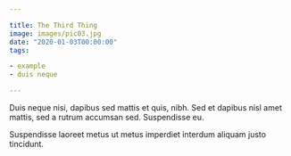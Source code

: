 ```yaml
---

title: The Third Thing
image: images/pic03.jpg
date: "2020-01-03T00:00:00"
tags:

- example
- duis neque

---
```


Duis neque nisi, dapibus sed mattis et quis, nibh. Sed et dapibus nisl amet
mattis, sed a rutrum accumsan sed. Suspendisse eu.

<!-- more -->

Suspendisse laoreet metus ut metus imperdiet interdum aliquam justo tincidunt.
